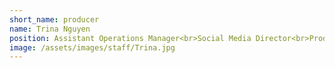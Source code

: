 ```yaml
---
short_name: producer
name: Trina Nguyen
position: Assistant Operations Manager<br>Social Media Director<br>Producer<br>
image: /assets/images/staff/Trina.jpg
---
```

